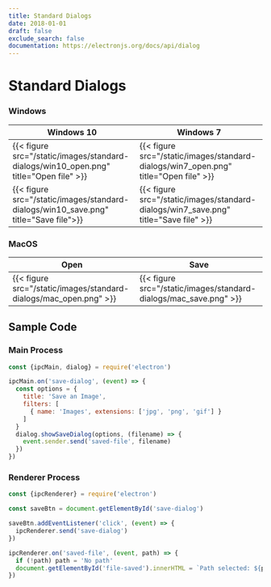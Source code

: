 ```yaml
---
title: Standard Dialogs
date: 2018-01-01
draft: false
exclude_search: false
documentation: https://electronjs.org/docs/api/dialog
---
```


# Standard Dialogs

### Windows

Windows 10    | Windows 7
--------|------
{{< figure src="/static/images/standard-dialogs/win10_open.png" title="Open file" >}} | {{< figure src="/static/images/standard-dialogs/win7_open.png" title="Open file" >}}
{{< figure src="/static/images/standard-dialogs/win10_save.png" title="Save file">}} | {{< figure src="/static/images/standard-dialogs/win7_save.png" title="Save file" >}}

### MacOS


   Open  |  Save
--------|------
{{< figure src="/static/images/standard-dialogs/mac_open.png" >}} | {{< figure src="/static/images/standard-dialogs/mac_save.png" >}}

## Sample Code

### Main Process

```javascript
const {ipcMain, dialog} = require('electron')

ipcMain.on('save-dialog', (event) => {
  const options = {
    title: 'Save an Image',
    filters: [
      { name: 'Images', extensions: ['jpg', 'png', 'gif'] }
    ]
  }
  dialog.showSaveDialog(options, (filename) => {
    event.sender.send('saved-file', filename)
  })
})
```

### Renderer Process

```javascript
const {ipcRenderer} = require('electron')

const saveBtn = document.getElementById('save-dialog')

saveBtn.addEventListener('click', (event) => {
  ipcRenderer.send('save-dialog')
})

ipcRenderer.on('saved-file', (event, path) => {
  if (!path) path = 'No path'
  document.getElementById('file-saved').innerHTML = `Path selected: ${path}`
})
```
